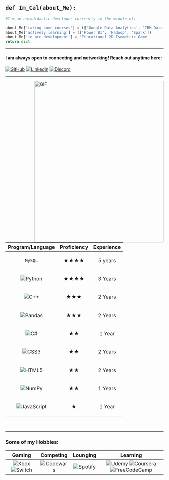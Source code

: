 ## <code>def Im_Cal(about_Me):</code>
```python
#I'm an autodidactic developer currently in the middle of: 

about_Me['taking some courses'] = (['Google Data Analytics', 'IBM Data Science', 'Jovian'])
about_Me['actively learning'] = (['Power BI', 'Hadoop', 'Spark'])
about_Me['in pre-development'] = 'Educational 2D-Isometric Game'
return dict

```

  
<hr/>

#### I am always open to connecting and networking! Reach out anytime here: 
[![GitHub](https://img.shields.io/badge/github-%23121011.svg?style=for-the-badge&logo=github&logoColor=white)][1]
[![LinkedIn](https://img.shields.io/badge/linkedin-%230077B5.svg?style=for-the-badge&logo=linkedin&logoColor=white)][2]
[![Discord](https://img.shields.io/badge/%3CManCave%3E-%237289DA.svg?style=for-the-badge&logo=discord&logoColor=white)][4]


-------------

[1]: http://www.github.com/xxkohxx
[2]: https://www.linkedin.com/in/expCalvinKing
[4]: https://discord.com/channels/329876958508875777/674090671279308802/814614859299160135

<img align="right" alt="GIF" src="https://media1.giphy.com/media/qgQUggAC3Pfv687qPC/giphy.gif?cid=ecf05e471sv90ugammr3bmca7hqboonceetyzsdq8tu7kyl9&rid=giphy.gif&ct=g" width="412" height="512"/>


| Program/Language | Proficiency | Experience |
| :---: | :---: | :---: |
| `MySQL` | <p align="center">&bigstar;&bigstar;&bigstar;&bigstar;</p> | 5 years | 
| ![Python](https://img.shields.io/badge/python-3670A0?style=for-the-badge&logo=python&logoColor=ffdd54) | <p align="center">&bigstar;&bigstar;&bigstar;&bigstar;</p> | 3 Years |
| ![C++](https://img.shields.io/badge/c++-%2300599C.svg?style=for-the-badge&logo=c%2B%2B&logoColor=white) | <p align="center">&bigstar;&bigstar;&bigstar;</p> | 2 Years |
| ![Pandas](https://img.shields.io/badge/pandas-%23150458.svg?style=for-the-badge&logo=pandas&logoColor=white) | <p align="center">&bigstar;&bigstar;&bigstar;</p> | 2 Years |
| ![C#](https://img.shields.io/badge/c%23-%23239120.svg?style=for-the-badge&logo=c-sharp&logoColor=white) | <p align="center">&bigstar;&bigstar;</p> | 1 Year |
| ![CSS3](https://img.shields.io/badge/css3-%231572B6.svg?style=for-the-badge&logo=css3&logoColor=white) | <p align="center">&bigstar;&bigstar;</p> | 2 Years | 
| ![HTML5](https://img.shields.io/badge/html5-%23E34F26.svg?style=for-the-badge&logo=html5&logoColor=white) | <p align="center">&bigstar;&bigstar;</p> | 2 Years |
| ![NumPy](https://img.shields.io/badge/numpy-%23013243.svg?style=for-the-badge&logo=numpy&logoColor=white) | <p align="center">&bigstar;&bigstar;</p> | 1 Years |
| ![JavaScript](https://img.shields.io/badge/javascript-%23323330.svg?style=for-the-badge&logo=javascript&logoColor=%23F7DF1E) | <p align="center">&bigstar;</p> | 1 Year |


<br>
<hr NOSHADE="noshade"/>

### Some of my Hobbies:
| Gaming | Competing | Lounging | Learning |
| :---: | :---: | :---: | :---: |  
| ![Xbox](https://img.shields.io/badge/xbox-%23107C10.svg?style=for-the-badge&logo=xbox&logoColor=white) ![Switch](https://img.shields.io/badge/Switch-E60012?style=for-the-badge&logo=nintendo-switch&logoColor=white) | ![Codewars](https://img.shields.io/badge/Codewars-B1361E?style=for-the-badge&logo=codewars&logoColor=grey) | ![Spotify](https://img.shields.io/badge/Spotify-1ED760?style=for-the-badge&logo=spotify&logoColor=white) | ![Udemy](https://img.shields.io/badge/Udemy-A435F0?style=for-the-badge&logo=Udemy&logoColor=white) ![Coursera](https://img.shields.io/badge/Coursera-%230056D2.svg?style=for-the-badge&logo=Coursera&logoColor=white) ![FreeCodeCamp](https://img.shields.io/badge/Freecodecamp-%23123.svg?&style=for-the-badge&logo=freecodecamp&logoColor=green) |



<!---
xxkohxx/xxkohxx is a ✨ special ✨ repository because its `README.md` (this file) appears on your GitHub profile.
You can click the Preview link to take a look at your changes.
--->

